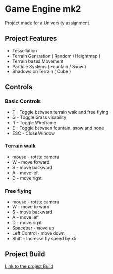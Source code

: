 # Game Engine mk2

Project made for a University assignment.

## Project Features
* Tessellation
* Terrain Generation ( Random / Heightmap )
* Terrain based Movement
* Particle Systems ( Fountain / Snow )
* Shadows on Terrain ( Cube )

## Controls

### Basic Controls
* F - Toggle between terrain walk and free flying
* G - Toggle Grass visability
* R - Toggle Wireframe
* E - Toggle between fountain, snow and none
* ESC - Close Window

### Terrain walk
* mouse - rotate camera
* W - move forward
* S - move backward
* A - move left
* D - move right

### Free flying
* mouse - rotate camera
* W - move forward
* S - move backward
* A - move left
* D - move right
* Spacebar - move up
* Left Control - move down
* Shift - Increase fly speed by x5

## Project Build
[Link to the project Build](https://github.com/Gexipas/Game-Engine-MK2/raw/master/Build.zip)